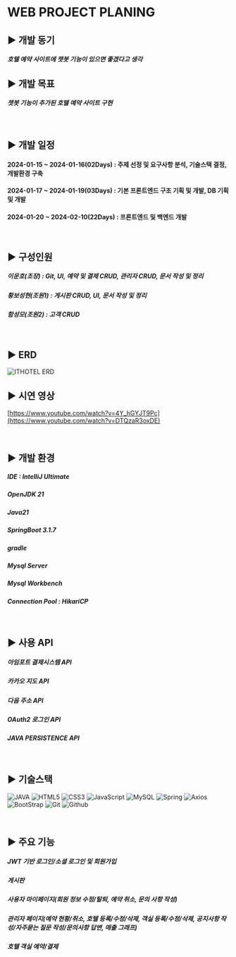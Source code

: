 WEB PROJECT PLANING
=

## ▶️ 개발 동기
##### 호텔 예약 사이트에 챗봇 기능이 있으면 좋겠다고 생각

## ▶️ 개발 목표
##### 챗봇 기능이 추가된 호텔 예약 사이트 구현

<br/>

## ▶️ 개발 일정
#### 2024-01-15 ~ 2024-01-16(02Days) : 주제 선정 및 요구사항 분석, 기술스택 결정, 개발환경 구축
#### 2024-01-17 ~ 2024-01-19(03Days) : 기본 프론트엔드 구조 기획 및 개발, DB 기획 및 개발
#### 2024-01-20 ~ 2024-02-10(22Days) : 프론트엔드 및 백엔드 개발

<br/>

## ▶️ 구성인원 
##### 이운호(조장) : Git, UI, 예약 및 결제 CRUD, 관리자 CRUD, 문서 작성 및 정리
##### 황보성현(조원1) : 게시판 CRUD, UI, 문서 작성 및 정리
##### 함성모(조원2) : 고객 CRUD

<br/>

## ▶️ ERD
![ITHOTEL ERD](https://github.com/98Woonho/ITHotel/assets/145889732/e2fcbf21-d3f8-477e-a2b9-2ead065e483f)

## ▶️ 시연 영상
[https://www.youtube.com/watch?v=4Y_hGYJT9Pc](https://www.youtube.com/watch?v=DTQzaR3oxDE)

<br/>

## ▶️ 개발 환경
##### IDE : IntelliJ Ultimate
##### OpenJDK 21
##### Java21
##### SpringBoot 3.1.7
##### gradle
##### Mysql Server
##### Mysql Workbench
##### Connection Pool : HikariCP

<br/>

## ▶️ 사용 API
##### 아임포트 결제시스템 API
##### 카카오 지도 API
##### 다음 주소 API
##### OAuth2 로그인 API
##### JAVA PERSISTENCE API

<br/>

## ▶️ 기술스택

![JAVA](https://img.shields.io/badge/Java-007396?style=for-the-badge&logo=Java&logoColor=white)
![HTML5](https://img.shields.io/badge/HTML5-E34F26?style=for-the-badge&logo=HTML5&logoColor=white)
![CSS3](https://img.shields.io/badge/css3-%231572B6.svg?style=for-the-badge&logo=css&logoColor=white)
![JavaScript](https://img.shields.io/badge/javascript-%23323330.svg?style=for-the-badge&logo=javascript&logoColor=%23F7DF1E)
![MySQL](https://img.shields.io/badge/Mysql-4479A1?style=for-the-badge&logo=Mysql&logoColor=white)
![Spring](https://img.shields.io/badge/Spring-6DB33F?style=for-the-badge&logo=Spring&logoColor=white)
![Axios](https://img.shields.io/badge/Axios-5A29E4?style=for-the-badge&logo=Axios&logoColor=white)
![BootStrap](https://img.shields.io/badge/Bootstrap-7952B3?style=for-the-badge&logo=bootstrap&logoColor=white)
![Git](https://img.shields.io/badge/Git-F05032?style=for-the-badge&logo=git&logoColor=white)
![Github](https://img.shields.io/badge/Github-181717?style=for-the-badge&logo=Github&logoColor=white)

<br/>

## ▶️ 주요 기능
##### JWT 기반 로그인/소셜 로그인 및 회원가입
##### 게시판
##### 사용자 마이페이지(회원 정보 수정/탈퇴, 예약 취소, 문의 사항 작성)
##### 관리자 페이지(예약 현황/취소, 호텔 등록/수정/삭제, 객실 등록/수정/삭제, 공지사항 작성/자주묻는 질문 작성/문의사항 답변, 매출 그래프)
##### 호텔 객실 예약/결제
